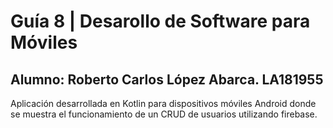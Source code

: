 # Guía 8 | Desarollo de Software para Móviles
## Alumno: Roberto Carlos López Abarca. LA181955
Aplicación desarrollada en Kotlin para dispositivos móviles Android donde se muestra el funcionamiento de un CRUD de usuarios utilizando
firebase.
